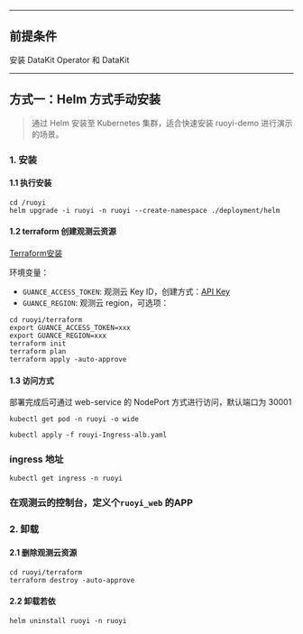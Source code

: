 
***

## 前提条件
安装 DataKit Operator 和 DataKit

***

## 方式一：Helm 方式手动安装
> 通过 Helm 安装至 Kubernetes 集群，适合快速安装 ruoyi-demo 进行演示的场景。

### 1. 安装
#### 1.1 执行安装
```shell
cd /ruoyi
helm upgrade -i ruoyi -n ruoyi --create-namespace ./deployment/helm
```
#### 1.2 terraform 创建观测云资源
[Terraform安装](https://www.terraform.io/downloads.html)

环境变量：
- `GUANCE_ACCESS_TOKEN`: 观测云 Key ID，创建方式：[API Key](https://docs.guance.com/management/api-key/)
- `GUANCE_REGION`: 观测云 region，可选项：

```shell
cd ruoyi/terraform
export GUANCE_ACCESS_TOKEN=xxx
export GUANCE_REGION=xxx
terraform init
terraform plan
terraform apply -auto-approve 
```

#### 1.3 访问方式
部署完成后可通过 web-service 的 NodePort 方式进行访问，默认端口为 30001
```shell
kubectl get pod -n ruoyi -o wide
```
```shell
kubectl apply -f rouyi-Ingress-alb.yaml
```

### ingress 地址
```shell
kubectl get ingress -n ruoyi
```

### 在观测云的控制台，定义个`ruoyi_web` 的APP


### 2. 卸载
#### 2.1 删除观测云资源
```shell
cd ruoyi/terraform
terraform destroy -auto-approve 
```
#### 2.2 卸载若依
```
helm uninstall ruoyi -n ruoyi
```



